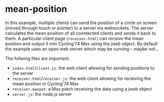 # mean-position

In this example, multiple clients can send the position of a circle on screen (moved through touch or pointer) to a server via websockets. The server calculates the mean position of all conntected clients and sends it back to them.
A particular client page (`receiver.html`) can receive the mean position and output it into Cycling'74 Max using the *jweb* object.
By default the example uses an open web server which may be running – maybe not...

The follwing files are important:
- `index.html`/`client.js`: the web client allowing for sending positions to the server
- `receiver.html`/`receiver.js`:  the web client allowing for recieving the mean position in Cycling'74 Max
- `receiver.maxpat`: a Max patch receiving the data using a *jweb* object 
- `server.js`: the node.js server

 
